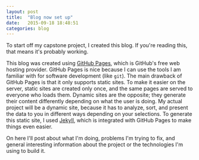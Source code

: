 ```yaml
---
layout: post
title:  "Blog now set up"
date:   2015-09-18 18:48:51
categories: blog
---
```


To start off my capstone project, I created this blog. If you're reading this, that means it's probably working.

This blog was created using [GitHub Pages](https://pages.github.com/), which is GitHub's free web hosting provider. GitHub Pages is nice because I can use the tools I am familiar with for software development (like `git`). The main drawback of GitHub Pages is that it only supports static sites. To make it easier on the server, static sites are created only once, and the same pages are served to everyone who loads them. Dynamic sites are the opposite; they generate their content differently depending on what the user is doing. My actual project will be a dynamic site, because it has to analyze, sort, and present the data to you in different ways depending on your selections. To generate this static site, I used [Jekyll](http://jekyllrb.com/), which is integrated with GitHub Pages to make things even easier.

On here I'll post about what I'm doing, problems I'm trying to fix, and general interesting information about the project or the technologies I'm using to build it.
